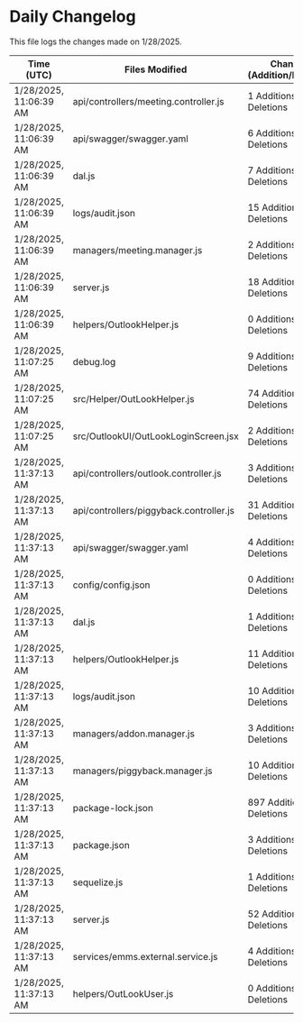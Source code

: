 # Daily Changelog

This file logs the changes made on 1/28/2025.

| Time (UTC)             | Files Modified                    | Changes (Addition/Deletion) |
|------------------------|-----------------------------------|-----------------------------|
| 1/28/2025, 11:06:39 AM | api/controllers/meeting.controller.js | 1 Additions & 1 Deletions |
| 1/28/2025, 11:06:39 AM | api/swagger/swagger.yaml | 6 Additions & 4 Deletions |
| 1/28/2025, 11:06:39 AM | dal.js | 7 Additions & 9 Deletions |
| 1/28/2025, 11:06:39 AM | logs/audit.json | 15 Additions & 15 Deletions |
| 1/28/2025, 11:06:39 AM | managers/meeting.manager.js | 2 Additions & 0 Deletions |
| 1/28/2025, 11:06:39 AM | server.js | 18 Additions & 2 Deletions |
| 1/28/2025, 11:06:39 AM | helpers/OutlookHelper.js | 0 Additions & 0 Deletions |
| 1/28/2025, 11:07:25 AM | debug.log | 9 Additions & 0 Deletions|
| 1/28/2025, 11:07:25 AM | src/Helper/OutLookHelper.js | 74 Additions & 73 Deletions|
| 1/28/2025, 11:07:25 AM | src/OutlookUI/OutLookLoginScreen.jsx | 2 Additions & 6 Deletions|
| 1/28/2025, 11:37:13 AM | api/controllers/outlook.controller.js | 3 Additions & 32 Deletions|
| 1/28/2025, 11:37:13 AM | api/controllers/piggyback.controller.js | 31 Additions & 25 Deletions|
| 1/28/2025, 11:37:13 AM | api/swagger/swagger.yaml | 4 Additions & 4 Deletions|
| 1/28/2025, 11:37:13 AM | config/config.json | 0 Additions & 2 Deletions|
| 1/28/2025, 11:37:13 AM | dal.js | 1 Additions & 0 Deletions|
| 1/28/2025, 11:37:13 AM | helpers/OutlookHelper.js | 11 Additions & 4 Deletions|
| 1/28/2025, 11:37:13 AM | logs/audit.json | 10 Additions & 10 Deletions|
| 1/28/2025, 11:37:13 AM | managers/addon.manager.js | 3 Additions & 2 Deletions|
| 1/28/2025, 11:37:13 AM | managers/piggyback.manager.js | 10 Additions & 10 Deletions|
| 1/28/2025, 11:37:13 AM | package-lock.json | 897 Additions & 0 Deletions|
| 1/28/2025, 11:37:13 AM | package.json | 3 Additions & 0 Deletions|
| 1/28/2025, 11:37:13 AM | sequelize.js | 1 Additions & 1 Deletions|
| 1/28/2025, 11:37:13 AM | server.js | 52 Additions & 13 Deletions|
| 1/28/2025, 11:37:13 AM | services/emms.external.service.js | 4 Additions & 2 Deletions|
| 1/28/2025, 11:37:13 AM | helpers/OutLookUser.js | 0 Additions & 0 Deletions|
